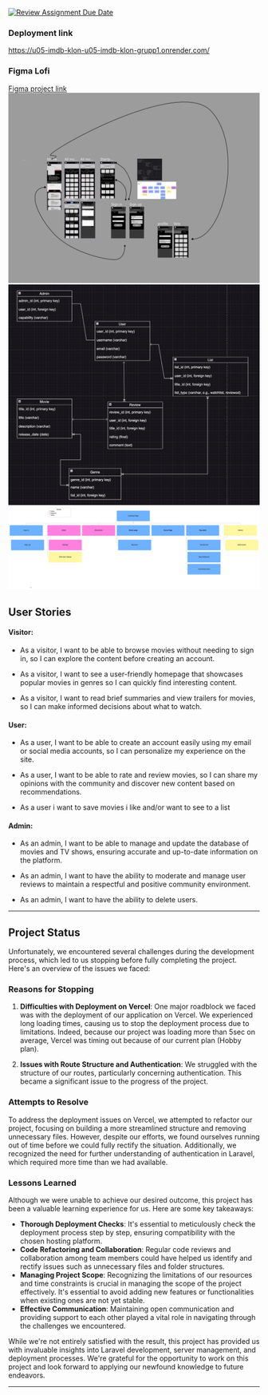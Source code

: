 
[![Review Assignment Due Date](https://classroom.github.com/assets/deadline-readme-button-24ddc0f5d75046c5622901739e7c5dd533143b0c8e959d652212380cedb1ea36.svg)](https://classroom.github.com/a/ebT1wQO_)

### Deployment link 

https://u05-imdb-klon-u05-imdb-klon-grupp1.onrender.com/

### Figma Lofi

[Figma project link ](https://www.figma.com/file/IBLoF2xyqG0d7f90zHKmgB/LOFI?type=design&node-id=0-1&mode=design&t=ifxkhHARR7QzGWlZ-0)
![figma lofi prototype](/imdb-klon-1/img/Figma%20layout.png)
![ERD](/imdb-klon-1/img/ERD.png)
![sitemap](/imdb-klon-1/img/sitemap-last-version.jpeg) <br>

## User Stories

#### Visitor:
- As a visitor, I want to be able to browse movies  without needing to sign in, so I can explore the content before creating an account.

- As a visitor, I want to see a user-friendly homepage that showcases popular movies in genres so I can quickly find interesting content.

- As a visitor, I want to read brief summaries and view trailers for movies, so I can make informed decisions about what to watch. 

#### User:
- As a user, I want to be able to create an account easily using my email or social media accounts, so I can personalize my experience on the site.

- As a user, I want to be able to rate and review movies,  so I can share my opinions with the community and discover new content based on recommendations. 
- As a user i want to save movies i like and/or want to see to a list

#### Admin:
- As an admin, I want to be able to manage and update the database of movies and TV shows, ensuring accurate and up-to-date information on the platform.

- As an admin, I want to have the ability to moderate and manage user reviews to maintain a respectful and positive community environment.

- As an admin, I want to have the ability to delete users.

---

## Project Status

Unfortunately, we encountered several challenges during the development process, which led to us stopping before fully completing the project. Here's an overview of the issues we faced:

### Reasons for Stopping

1. **Difficulties with Deployment on Vercel**: One major roadblock we faced was with the deployment of our application on Vercel. We experienced long loading times, causing us to stop the deployment process due to limitations. Indeed, because our project was loading more than 5sec on average, Vercel was timing out because of our current plan (Hobby plan).

2. **Issues with Route Structure and Authentication**: We struggled with the structure of our routes, particularly concerning authentication. This became a significant issue to the progress of the project.

### Attempts to Resolve

To address the deployment issues on Vercel, we attempted to refactor our project, focusing on building a more streamlined structure and removing unnecessary files. However, despite our efforts, we found ourselves running out of time before we could fully rectify the situation. Additionally, we recognized the need for further understanding of authentication in Laravel, which required more time than we had available.

### Lessons Learned

Although we were unable to achieve our desired outcome, this project has been a valuable learning experience for us. Here are some key takeaways:

- **Thorough Deployment Checks**: It's essential to meticulously check the deployment process step by step, ensuring compatibility with the chosen hosting platform.
- **Code Refactoring and Collaboration**: Regular code reviews and collaboration among team members could have helped us identify and rectify issues such as unnecessary files and folder structures.
- **Managing Project Scope**: Recognizing the limitations of our resources and time constraints is crucial in managing the scope of the project effectively. It's essential to avoid adding new features or functionalities when existing ones are not yet stable.
- **Effective Communication**: Maintaining open communication and providing support to each other played a vital role in navigating through the challenges we encountered. 

While we're not entirely satisfied with the result, this project has provided us with invaluable insights into Laravel development, server management, and deployment processes. We're grateful for the opportunity to work on this project and look forward to applying our newfound knowledge to future endeavors.

---

